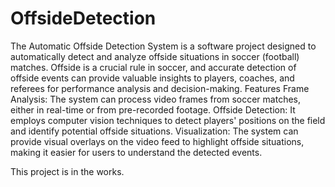 # OffsideDetection

The Automatic Offside Detection System is a software project designed to automatically detect and analyze offside situations in soccer (football) matches. Offside is a crucial rule in soccer, and accurate detection of offside events can provide valuable insights to players, coaches, and referees for performance analysis and decision-making.
Features
Frame Analysis: The system can process video frames from soccer matches, either in real-time or from pre-recorded footage.
Offside Detection: It employs computer vision techniques to detect players' positions on the field and identify potential offside situations.
Visualization: The system can provide visual overlays on the video feed to highlight offside situations, making it easier for users to understand the detected events.

This project is in the works. 
